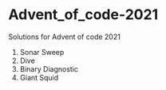# Advent_of_code-2021
Solutions for Advent of code 2021

1. Sonar Sweep
2. Dive
3. Binary Diagnostic
4. Giant Squid

